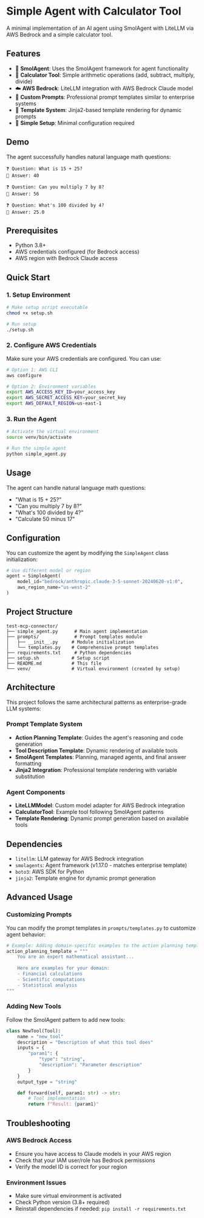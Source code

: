 # Simple Agent with Calculator Tool

A minimal implementation of an AI agent using SmolAgent with LiteLLM via AWS Bedrock and a simple calculator tool.

## Features

- 🤖 **SmolAgent**: Uses the SmolAgent framework for agent functionality
- 🔢 **Calculator Tool**: Simple arithmetic operations (add, subtract, multiply, divide)  
- ☁️ **AWS Bedrock**: LiteLLM integration with AWS Bedrock Claude model
- 🎯 **Custom Prompts**: Professional prompt templates similar to enterprise systems
- 📝 **Template System**: Jinja2-based template rendering for dynamic prompts
- 🚀 **Simple Setup**: Minimal configuration required

## Demo

The agent successfully handles natural language math questions:

```
❓ Question: What is 15 + 25?
🤖 Answer: 40

❓ Question: Can you multiply 7 by 8?
🤖 Answer: 56

❓ Question: What's 100 divided by 4?
🤖 Answer: 25.0
```

## Prerequisites

- Python 3.8+
- AWS credentials configured (for Bedrock access)
- AWS region with Bedrock Claude access

## Quick Start

### 1. Setup Environment

```bash
# Make setup script executable
chmod +x setup.sh

# Run setup
./setup.sh
```

### 2. Configure AWS Credentials

Make sure your AWS credentials are configured. You can use:

```bash
# Option 1: AWS CLI
aws configure

# Option 2: Environment variables
export AWS_ACCESS_KEY_ID=your_access_key
export AWS_SECRET_ACCESS_KEY=your_secret_key
export AWS_DEFAULT_REGION=us-east-1
```

### 3. Run the Agent

```bash
# Activate the virtual environment
source venv/bin/activate

# Run the simple agent
python simple_agent.py
```

## Usage

The agent can handle natural language math questions:

- "What is 15 + 25?"
- "Can you multiply 7 by 8?"
- "What's 100 divided by 4?"
- "Calculate 50 minus 17"

## Configuration

You can customize the agent by modifying the `SimpleAgent` class initialization:

```python
# Use different model or region
agent = SimpleAgent(
    model_id="bedrock/anthropic.claude-3-5-sonnet-20240620-v1:0",
    aws_region_name="us-west-2"
)
```

## Project Structure

```
test-mcp-connector/
├── simple_agent.py      # Main agent implementation
├── prompts/             # Prompt templates module
│   ├── __init__.py     # Module initialization
│   └── templates.py    # Comprehensive prompt templates
├── requirements.txt     # Python dependencies  
├── setup.sh            # Setup script
├── README.md           # This file
└── venv/               # Virtual environment (created by setup)
```

## Architecture

This project follows the same architectural patterns as enterprise-grade LLM systems:

### Prompt Template System
- **Action Planning Template**: Guides the agent's reasoning and code generation
- **Tool Description Template**: Dynamic rendering of available tools
- **SmolAgent Templates**: Planning, managed agents, and final answer formatting
- **Jinja2 Integration**: Professional template rendering with variable substitution

### Agent Components
- **LiteLLMModel**: Custom model adapter for AWS Bedrock integration
- **CalculatorTool**: Example tool following SmolAgent patterns
- **Template Rendering**: Dynamic prompt generation based on available tools

## Dependencies

- `litellm`: LLM gateway for AWS Bedrock integration
- `smolagents`: Agent framework (v1.17.0 - matches enterprise template)
- `boto3`: AWS SDK for Python
- `jinja2`: Template engine for dynamic prompt generation

## Advanced Usage

### Customizing Prompts

You can modify the prompt templates in `prompts/templates.py` to customize agent behavior:

```python
# Example: Adding domain-specific examples to the action planning template
action_planning_template = """
    You are an expert mathematical assistant...
    
    Here are examples for your domain:
    - Financial calculations
    - Scientific computations
    - Statistical analysis
"""
```

### Adding New Tools

Follow the SmolAgent pattern to add new tools:

```python
class NewTool(Tool):
    name = "new_tool"
    description = "Description of what this tool does"
    inputs = {
        "param1": {
            "type": "string",
            "description": "Parameter description"
        }
    }
    output_type = "string"

    def forward(self, param1: str) -> str:
        # Tool implementation
        return f"Result: {param1}"
```

## Troubleshooting

### AWS Bedrock Access
- Ensure you have access to Claude models in your AWS region
- Check that your IAM user/role has Bedrock permissions
- Verify the model ID is correct for your region

### Environment Issues
- Make sure virtual environment is activated
- Check Python version (3.8+ required)
- Reinstall dependencies if needed: `pip install -r requirements.txt`
